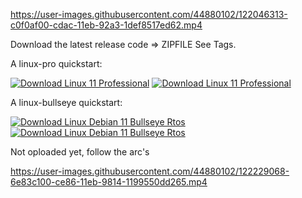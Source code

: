 



https://user-images.githubusercontent.com/44880102/122046313-c0f0af00-cdac-11eb-92a3-1def8517ed62.mp4

Download the latest release code => ZIPFILE
See Tags.


A linux-pro quickstart:

[![Download Linux 11 Professional ](https://a.fsdn.com/con/app/sf-download-button)](https://sourceforge.net/projects/linux-11-pro/files/latest/download)
[![Download Linux 11 Professional ](https://img.shields.io/sourceforge/dt/linux-11-pro.svg)](https://sourceforge.net/projects/linux-11-pro/files/latest/download)

A linux-bullseye quickstart:

[![Download Linux Debian 11 Bullseye Rtos  ](https://a.fsdn.com/con/app/sf-download-button)](https://sourceforge.net/projects/linux-debian-bullseye-11-rtos/files/latest/download)
[![Download Linux Debian 11 Bullseye Rtos  ](https://img.shields.io/sourceforge/dt/linux-debian-bullseye-11-rtos.svg)](https://sourceforge.net/projects/linux-debian-bullseye-11-rtos/files/latest/download)

Not oploaded yet, follow the arc's

https://user-images.githubusercontent.com/44880102/122229068-6e83c100-ce86-11eb-9814-1199550dd265.mp4


